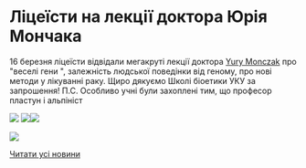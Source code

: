 # Ліцеїсти на лекції доктора Юрія Мончака

16 березня ліцеїсти відвідали мегакруті лекції доктора [Yury Monczak](https://www.facebook.com/yury.monczak?fref=mentions&amp;hc_location=group) про "веселі гени ", залежність людської поведінки від геному, про нові методи у лікуванні раку. Щиро дякуємо Школі біоетики УКУ за запрошення!
П.С. Особливо учні були захоплені тим, що професор пластун і альпініст


![](/images/blog/ліцеїсти-на-лекції-доктора-юрія-мончака/29261306_1637566876292176_4288409774292205568_n.jpg) ![](/images/blog/ліцеїсти-на-лекції-доктора-юрія-мончака/29258619_1637566886292175_8333836541226909696_n.jpg)![](/images/blog/ліцеїсти-на-лекції-доктора-юрія-мончака/29244359_1637566826292181_7101997653960949760_n.jpg)



![](/images/blog/ліцеїсти-на-лекції-доктора-юрія-мончака/29249634_1637566862958844_4865096837012389888_n.jpg)


[Читати усі новини](/news)

